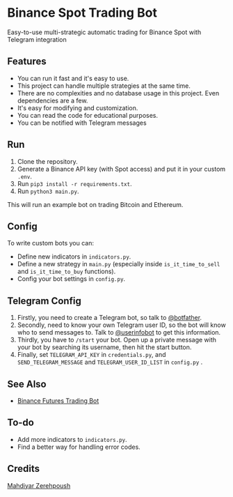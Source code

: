 # Binance Spot Trading Bot

Easy-to-use multi-strategic automatic trading for Binance Spot with Telegram integration

## Features

- You can run it fast and it's easy to use.
- This project can handle multiple strategies at the same time.
- There are no complexities and no database usage in this project. Even dependencies are a few.
- It's easy for modifying and customization.
- You can read the code for educational purposes.
- You can be notified with Telegram messages

## Run

1. Clone the repository.
2. Generate a Binance API key (with Spot access) and put it in your custom `.env`.
3. Run `pip3 install -r requirements.txt`.
4. Run `python3 main.py`.

This will run an example bot on trading Bitcoin and Ethereum.

## Config

To write custom bots you can:

- Define new indicators in `indicators.py`.
- Define a new strategy in `main.py` (especially inside `is_it_time_to_sell`
  and `is_it_time_to_buy` functions).
- Config your bot settings in `config.py`.

## Telegram Config

1. Firstly, you need to create a Telegram bot, so talk to [@botfather](https://t.me/botfather).
2. Secondly, need to know your own Telegram user ID, so the bot will know who to send messages to. Talk
   to [@userinfobot](https://t.me/userinfobot) to get this information.
3. Thirdly, you have to `/start` your bot. Open up a private message with your bot by searching its username, then hit
   the start button.
4. Finally, set `TELEGRAM_API_KEY` in `credentials.py`, and `SEND_TELEGRAM_MESSAGE` and `TELEGRAM_USER_ID_LIST`
   in `config.py` .

## See Also

- [Binance Futures Trading Bot](https://github.com/erfaniaa/binance-futures-trading-bot/)

## To-do

- Add more indicators to `indicators.py`.
- Find a better way for handling error codes.

## Credits

[Mahdiyar Zerehpoush](https://github.com/smzerehpoush)

